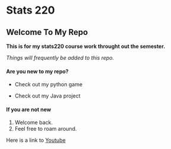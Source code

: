 # Stats 220

## Welcome To My Repo

**This is for my stats220 course work throught out the semester.**

*Things will frequently be added to this repo.*

#### Are you new to my repo?
- Check out my python game
* Check out my Java project

#### If you are not new
1. Welcome back. 
2. Feel free to roam around.

Here is a link to [Youtube](https://www.youtube.com/)
